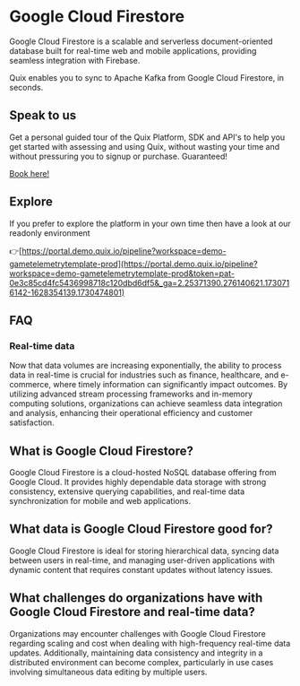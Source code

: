 <!--[tech-name]-->
# Google Cloud Firestore

<!--[blurb-about-tech]-->
Google Cloud Firestore is a scalable and serverless document-oriented database built for real-time web and mobile applications, providing seamless integration with Firebase.

Quix enables you to sync to Apache Kafka <span id="to_or_from">from</span> <span id="techname">Google Cloud Firestore</span>, in seconds.

## Speak to us

Get a personal guided tour of the Quix Platform, SDK and API's to help you get started with assessing and using Quix, without wasting your time and without pressuring you to signup or purchase. Guaranteed!

[Book here!](https://share.hsforms.com/1iW0TmZzKQMChk0lxd_tGiw4yjw2?__hstc=175542013.19c333c2ae8002be5fbc6a17a447e442.1730474801833.1730474801833.1730716142494.2&__hssc=175542013.2.1730716142494&__hsfp=3927774151)

## Explore

If you prefer to explore the platform in your own time then have a look at our readonly environment

👉[https://portal.demo.quix.io/pipeline?workspace=demo-gametelemetrytemplate-prod](https://portal.demo.quix.io/pipeline?workspace=demo-gametelemetrytemplate-prod&token=pat-0e3c85cd4fc5436998718c120dbd6df5&_ga=2.25371390.276140621.1730716142-1628354139.1730474801)

## FAQ

### Real-time data

Now that data volumes are increasing exponentially, the ability to process data in real-time is crucial for industries such as finance, healthcare, and e-commerce, where timely information can significantly impact outcomes. By utilizing advanced stream processing frameworks and in-memory computing solutions, organizations can achieve seamless data integration and analysis, enhancing their operational efficiency and customer satisfaction.

## What is <span id="techname">Google Cloud Firestore</span>?

<!--[tech-seo-text]-->
Google Cloud Firestore is a cloud-hosted NoSQL database offering from Google Cloud. It provides highly dependable data storage with strong consistency, extensive querying capabilities, and real-time data synchronization for mobile and web applications.

## What data is <span id="techname">Google Cloud Firestore</span> good for?

<!--[tech-data-seo-text]-->
Google Cloud Firestore is ideal for storing hierarchical data, syncing data between users in real-time, and managing user-driven applications with dynamic content that requires constant updates without latency issues.

## What challenges do organizations have with <span id="techname">Google Cloud Firestore</span> and real-time data?

<!--[tech-challenges-seo-text]-->
Organizations may encounter challenges with Google Cloud Firestore regarding scaling and cost when dealing with high-frequency real-time data updates. Additionally, maintaining data consistency and integrity in a distributed environment can become complex, particularly in use cases involving simultaneous data editing by multiple users.